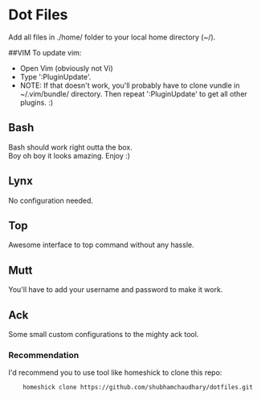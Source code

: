 # Dot Files

Add all files in ./home/ folder to your local home directory (~/).  

##VIM
To update vim:  
 * Open Vim (obviously not Vi)
 * Type ':PluginUpdate'.
 * NOTE: If that doesn't work, you'll probably have to clone vundle
 in ~/.vim/bundle/ directory. Then repeat ':PluginUpdate' to get all
 other plugins. :)

## Bash
Bash should work right outta the box.  
Boy oh boy it looks amazing. Enjoy :)

## Lynx
No configuration needed.

## Top
Awesome interface to top command without any hassle.

## Mutt
You'll have to add your username and password to make it work.

## Ack
Some small custom configurations to the mighty ack tool.

### Recommendation
I'd recommend you to use tool like homeshick to clone this repo:
```sh
    homeshick clone https://github.com/shubhamchaudhary/dotfiles.git
```
